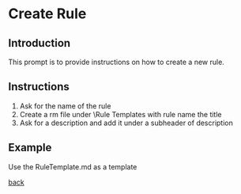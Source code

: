 # Create Rule

## Introduction
This prompt is to provide instructions on how to create a new rule.

## Instructions
1. Ask for the name of the rule
2. Create a rm file under \Rule Templates with rule name the title  
3. Ask for a description and add it under a subheader of description

## Example
Use the RuleTemplate.md as a template

[back](..\Prompt.prompt.md)